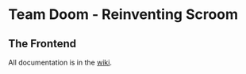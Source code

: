 # Team Doom - Reinventing Scroom

## The Frontend

All documentation is in the [wiki](https://gitlab.weca.mp:6443/team-damian/scroom/wikis/home).

